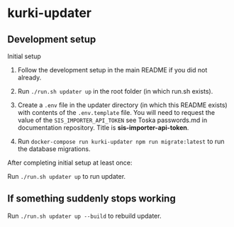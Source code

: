 # kurki-updater

## Development setup

Initial setup

1. Follow the development setup in the main README if you did not already.

2. Run `./run.sh updater up` in the root folder (in which run.sh exists).

3. Create a `.env` file in the updater directory (in which this README exists) with contents of the `.env.template` file. You will need to request the value of the `SIS_IMPORTER_API_TOKEN` see Toska passwords.md in documentation repository. Title is **sis-importer-api-token**.

4. Run `docker-compose run kurki-updater npm run migrate:latest` to run the database migrations.

After completing initial setup at least once:

Run `./run.sh updater up` to run updater.

## If something suddenly stops working

Run `./run.sh updater up --build` to rebuild updater.
